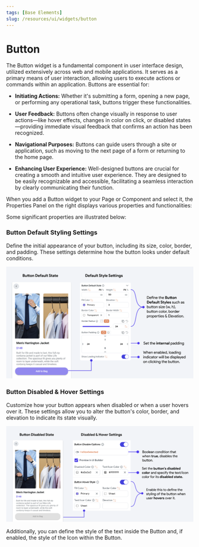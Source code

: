 ```yaml
---
tags: [Base Elements]
slug: /resources/ui/widgets/button
---
```


# Button 
The Button widget is a fundamental component in user interface design, utilized extensively across web and mobile applications. It serves as a primary means of user interaction, allowing users to execute actions or commands within an application. Buttons are essential for:

- **Initiating Actions:** Whether it's submitting a form, opening a new page, or performing any 
operational task, buttons trigger these functionalities.

- **User Feedback:** Buttons often change visually in response to user actions—like hover effects, 
changes in color on click, or disabled states—providing immediate visual feedback that confirms an action has been recognized.

- **Navigational Purposes:** Buttons can guide users through a site or application, such as moving to 
the next page of a form or returning to the home page.

- **Enhancing User Experience:** Well-designed buttons are crucial for creating a smooth and 
intuitive user experience. They are designed to be easily recognizable and accessible, facilitating a seamless interaction by clearly communicating their function.

When you add a Button widget to your Page or Component and select it, the Properties Panel on the right displays various properties and functionalities:

Some significant properties are illustrated below:

### Button Default Styling Settings

Define the initial appearance of your button, including its size, color, border, and padding. 
These settings determine how the button looks under default conditions.

![button.png](../built-in-widgets/imgs/button.png)

### Button Disabled & Hover Settings

Customize how your button appears when disabled or when a user hovers over it. These settings allow you to alter the button's color, border, and elevation to indicate its state visually.

![button-disabled.png](../built-in-widgets/imgs/button-disabled.png)

Additionally, you can define the style of the text inside the Button and, if enabled, the style of the Icon within the Button.

